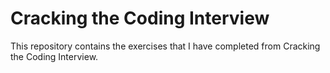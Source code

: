 # Cracking the Coding Interview

This repository contains the exercises that I have completed from Cracking the Coding Interview.